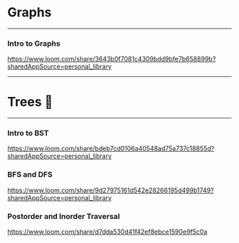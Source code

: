 # Graphs

---

### Intro to Graphs

https://www.loom.com/share/3643b0f7081c4309bdd9bfe7b658899b?sharedAppSource=personal_library

---

# Trees 🌲

---

### Intro to BST

https://www.loom.com/share/bdeb7cd0106a40548ad75a737c18855d?sharedAppSource=personal_library

### BFS and DFS

https://www.loom.com/share/9d27975161d542e28266195d499b1749?sharedAppSource=personal_library

### Postorder and Inorder Traversal

https://www.loom.com/share/d7dda530d41f42ef8ebce1590e9f5c0a

